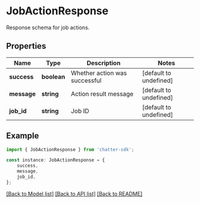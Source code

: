 # JobActionResponse

Response schema for job actions.

## Properties

Name | Type | Description | Notes
------------ | ------------- | ------------- | -------------
**success** | **boolean** | Whether action was successful | [default to undefined]
**message** | **string** | Action result message | [default to undefined]
**job_id** | **string** | Job ID | [default to undefined]

## Example

```typescript
import { JobActionResponse } from 'chatter-sdk';

const instance: JobActionResponse = {
    success,
    message,
    job_id,
};
```

[[Back to Model list]](../README.md#documentation-for-models) [[Back to API list]](../README.md#documentation-for-api-endpoints) [[Back to README]](../README.md)
